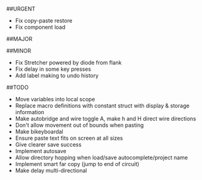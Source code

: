 ##URGENT
* Fix copy-paste restore
* Fix component load

##MAJOR


##MINOR
* Fix Stretcher powered by diode from flank
* Fix delay in some key presses
* Add label making to undo history

##TODO
* Move variables into local scope
* Replace macro definitions with constant struct with display & storage information
* Make autobridge and wire toggle A, make h and H direct wire directions
* Don't allow movement out of bounds when pasting
* Make bikeyboardal
* Ensure paste text fits on screen at all sizes
* Give clearer save success
* Implement autosave
* Allow directory hopping when load/save autocomplete/project name
* Implement smart far copy (jump to end of circuit)
* Make delay multi-directional
